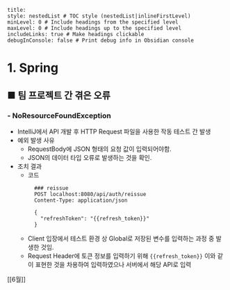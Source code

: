 ```table-of-contents
title: 
style: nestedList # TOC style (nestedList|inlineFirstLevel)
minLevel: 0 # Include headings from the specified level
maxLevel: 0 # Include headings up to the specified level
includeLinks: true # Make headings clickable
debugInConsole: false # Print debug info in Obsidian console
```

# 1. Spring
## ■ 팀 프로젝트 간 겪은 오류

### - NoResourceFoundException

- IntelliJ에서 API 개발 후 HTTP Request 파일을 사용한 작동 테스트 간 발생
- 예외 발생 사유
	- RequestBody에 JSON 형태의 요청 값이 입력되어야함.
	- JSON의 데이터 타입 오류로 발생하는 것을 확인.
- 조치 결과
	- 코드
	  ``` plaintext
		### reissue  
		POST localhost:8080/api/auth/reissue  
		Content-Type: application/json  
  
		{  
		  "refreshToken": "{{refresh_token}}"  
		}
		```
	- Client 입장에서 테스트 환경 상 Global로 저장된 변수를 입력하는 과정 중 발생한 것임.
	- Request Header에 토큰 정보를 입력하기 위해  `{{refresh_token}}` 이와 같이 표현한 것을 차용하여 입력하였으나 서버에서 해당 API로 입력 





[[6월]]
